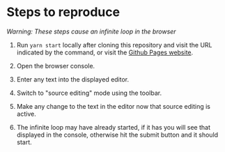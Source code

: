 # Steps to reproduce

*Warning: These steps cause an infinite loop in the browser*

1. Run `yarn start` locally after cloning this repository and visit the URL indicated by the command, or visit the [Github Pages website](https://corymharper.github.io/ckeditor5-source-editing-bug/#/).

2. Open the browser console.

2. Enter any text into the displayed editor.

3. Switch to "source editing" mode using the toolbar.

4. Make any change to the text in the editor now that source editing is active.

5. The infinite loop may have already started, if it has you will see that displayed in the console, otherwise hit the submit button and it should start.
